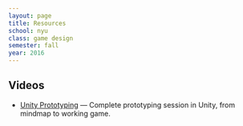 ```yaml
---
layout: page
title: Resources
school: nyu
class: game design
semester: fall
year: 2016
---
```


## Videos
* [Unity Prototyping](https://www.youtube.com/watch?v=y3-s7ZfwUAg) — Complete prototyping session in Unity, from mindmap to working game.